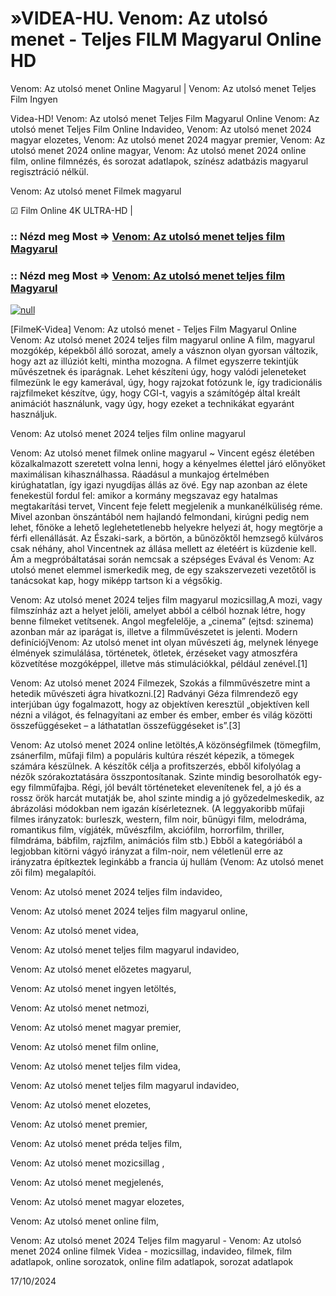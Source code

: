 # »VIDEA-HU. Venom: Az utolsó menet - Teljes FILM Magyarul Online HD




Venom: Az utolsó menet  Online Magyarul | Venom: Az utolsó menet  Teljes Film Ingyen

Videa-HD! Venom: Az utolsó menet  Teljes Film Magyarul Online Venom: Az utolsó menet  Teljes Film Online Indavideo, Venom: Az utolsó menet  2024 magyar elozetes, Venom: Az utolsó menet  2024 magyar premier, Venom: Az utolsó menet  2024 online magyar, Venom: Az utolsó menet  2024 online film, online filmnézés, és sorozat adatlapok, színész adatbázis magyarul regisztráció nélkül.

Venom: Az utolsó menet  Filmek magyarul

☑ Film Online 4K ULTRA-HD |

### :: Nézd meg Most => [Venom: Az utolsó menet  teljes film Magyarul](https://t.co/CkgM8gK0ll)

### :: Nézd meg Most => [Venom: Az utolsó menet  teljes film Magyarul](https://t.co/CkgM8gK0ll)

[![null](https://static.wixstatic.com/media/855a25_043b5abeb4ae4d35ac003198e7fe56ed~mv2.gif)](https://t.co/CkgM8gK0ll)

[FilmeK-Videa] Venom: Az utolsó menet  - Teljes Film Magyarul Online Venom: Az utolsó menet  2024 teljes film magyarul online A film, magyarul mozgókép, képekből álló sorozat, amely a vásznon olyan gyorsan változik, hogy azt az illúziót kelti, mintha mozogna. A filmet egyszerre tekintjük művészetnek és iparágnak. Lehet készíteni úgy, hogy valódi jeleneteket filmezünk le egy kamerával, úgy, hogy rajzokat fotózunk le, így tradicionális rajzfilmeket készítve, úgy, hogy CGI-t, vagyis a számítógép által kreált animációt használunk, vagy úgy, hogy ezeket a technikákat egyaránt használjuk.

Venom: Az utolsó menet  2024 teljes film online magyarul

Venom: Az utolsó menet  filmek online magyarul ~ Vincent egész életében közalkalmazott szeretett volna lenni, hogy a kényelmes élettel járó előnyöket maximálisan kihasználhassa. Ráadásul a munkajog értelmében kirúghatatlan, így igazi nyugdíjas állás az övé. Egy nap azonban az élete fenekestül fordul fel: amikor a kormány megszavaz egy hatalmas megtakarítási tervet, Vincent feje felett megjelenik a munkanélküliség réme. Mivel azonban önszántából nem hajlandó felmondani, kirúgni pedig nem lehet, főnöke a lehető leglehetetlenebb helyekre helyezi át, hogy megtörje a férfi ellenállását. Az Északi-sark, a börtön, a bűnözőktől hemzsegő külváros csak néhány, ahol Vincentnek az állása mellett az életéért is küzdenie kell. Ám a megpróbáltatásai során nemcsak a szépséges Evával és Venom: Az utolsó menet elemmel ismerkedik meg, de egy szakszervezeti vezetőtől is tanácsokat kap, hogy miképp tartson ki a végsőkig.

Venom: Az utolsó menet  2024 teljes film magyarul mozicsillag,A mozi, vagy filmszínház azt a helyet jelöli, amelyet abból a célból hoznak létre, hogy benne filmeket vetítsenek. Angol megfelelője, a „cinema” (ejtsd: szinema) azonban már az iparágat is, illetve a filmművészetet is jelenti. Modern definíciójVenom: Az utolsó menet int olyan művészeti ág, melynek lényege élmények szimulálása, történetek, ötletek, érzéseket vagy atmoszféra közvetítése mozgóképpel, illetve más stimulációkkal, például zenével.[1]

Venom: Az utolsó menet  2024 Filmezek, Szokás a filmművészetre mint a hetedik művészeti ágra hivatkozni.[2] Radványi Géza filmrendező egy interjúban úgy fogalmazott, hogy az objektíven keresztül „objektíven kell nézni a világot, és felnagyítani az ember és ember, ember és világ közötti összefüggéseket – a láthatatlan összefüggéseket is”.[3]

Venom: Az utolsó menet  2024 online letöltés,A közönségfilmek (tömegfilm, zsánerfilm, műfaji film) a populáris kultúra részét képezik, a tömegek számára készülnek. A készítők célja a profitszerzés, ebből kifolyólag a nézők szórakoztatására összpontosítanak. Szinte mindig besorolhatók egy-egy filmműfajba. Régi, jól bevált történeteket elevenítenek fel, a jó és a rossz örök harcát mutatják be, ahol szinte mindig a jó győzedelmeskedik, az ábrázolási módokban nem igazán kísérleteznek. (A leggyakoribb műfaji filmes irányzatok: burleszk, western, film noir, bűnügyi film, melodráma, romantikus film, vígjáték, művészfilm, akciófilm, horrorfilm, thriller, filmdráma, bábfilm, rajzfilm, animációs film stb.) Ebből a kategóriából a legjobban kitörni vágyó irányzat a film-noir, nem véletlenül erre az irányzatra építkeztek leginkább a francia új hullám (Venom: Az utolsó menet zői film) megalapítói.

Venom: Az utolsó menet  2024 teljes film indavideo,

Venom: Az utolsó menet  2024 teljes film magyarul online,

Venom: Az utolsó menet  videa,

Venom: Az utolsó menet  teljes film magyarul indavideo,

Venom: Az utolsó menet  előzetes magyarul,

Venom: Az utolsó menet  ingyen letöltés,

Venom: Az utolsó menet  netmozi,

Venom: Az utolsó menet  magyar premier,

Venom: Az utolsó menet  film online,

Venom: Az utolsó menet  teljes film videa,

Venom: Az utolsó menet  teljes film magyarul indavideo,

Venom: Az utolsó menet  elozetes,

Venom: Az utolsó menet  premier,

Venom: Az utolsó menet  préda teljes film,

Venom: Az utolsó menet  mozicsillag ,

Venom: Az utolsó menet  megjelenés,

Venom: Az utolsó menet  magyar elozetes,

Venom: Az utolsó menet  online film,

Venom: Az utolsó menet  2024 Teljes film magyarul - Venom: Az utolsó menet  2024 online filmek Videa - mozicsillag, indavideo, filmek, film adatlapok, online sorozatok, online film adatlapok, sorozat adatlapok

17/10/2024

